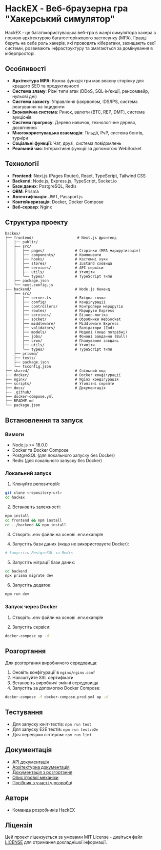 # HackEX - Веб-браузерна гра "Хакерський симулятор"

HackEX - це багатокористувацька веб-гра в жанрі симулятора хакера з повною архітектурою багатосторінкового застосунку (MPA). Гравці беруть на себе роль хакерів, які проводять кібератаки, захищають свої системи, розвивають інфраструктуру та змагаються за домінування в кіберпросторі.

## Особливості

- **Архітектура MPA**: Кожна функція гри має власну сторінку для кращого SEO та продуктивності
- **Система зламу**: Різні типи атак (DDoS, SQL-ін'єкції, ренсомвейр, нульові дні)
- **Система захисту**: Управління фаєрволом, IDS/IPS, система реагування на інциденти
- **Економічна система**: Ринок, валюти (BTC, REP, DMT), система аукціонів
- **Система прогресу**: Дерево навичок, технологічне дерево, досягнення
- **Многокористувацька взаємодія**: Гільдії, PvP, система бонтів, турніри
- **Соціальні функції**: Чат, друзі, система повідомлень
- **Реальний час**: Інтерактивні функції за допомогою WebSocket

## Технології

- **Frontend**: Next.js (Pages Router), React, TypeScript, Tailwind CSS
- **Backend**: Node.js, Express.js, TypeScript, Socket.io
- **Бази даних**: PostgreSQL, Redis
- **ORM**: Prisma
- **Автентифікація**: JWT, Passport.js
- **Контейнеризація**: Docker, Docker Compose
- **Веб-сервер**: Nginx

## Структура проекту

```
hackex/
├── frontend/                    # Next.js фронтенд
│   ├── public/
│   ├── src/
│   │   ├── pages/              # Сторінки (MPA маршрутизація)
│   │   ├── components/         # Компоненти
│   │   ├── hooks/              # Кастомні хуки
│   │   ├── stores/             # Zustand сховища
│   │   ├── services/           # API сервіси
│   │   ├── utils/              # Утиліти
│   │   └── types/              # TypeScript типи
│   ├── package.json
│   └── next.config.js
├── backend/                    # Node.js бекенд
│   ├── src/
│   │   ├── server.ts           # Вхідна точка
│   │   ├── config/             # Конфігурації
│   │   ├── controllers/        # Контролери маршрутів
│   │   ├── routes/             # Маршрути Express
│   │   ├── services/           # Бізнес-логіка
│   │   ├── socket/             # Обробники WebSocket
│   │   ├── middleware/         # Middleware Express
│   │   ├── validators/         # Валідатори (Zod)
│   │   ├── models/             # Моделі (якщо потрібні)
│   │   ├── jobs/               # Фонові завдання (Bull)
│   │   ├── cron/               # Планування завдань
│   │   ├── utils/              # Утиліти
│   │   └── types/              # TypeScript типи
│   ├── prisma/
│   ├── tests/
│   ├── package.json
│   └── tsconfig.json
├── shared/                     # Спільний код
├── docker/                     # Docker конфігурації
├── nginx/                      # Nginx конфігурація
├── scripts/                    # Утилітні скрипти
├── docs/                       # Документація
├── .github/
├── docker-compose.yml
├── README.md
└── package.json
```

## Встановлення та запуск

### Вимоги

- Node.js >= 18.0.0
- Docker та Docker Compose
- PostgreSQL (для локального запуску без Docker)
- Redis (для локального запуску без Docker)

### Локальний запуск

1. Клонуйте репозиторій:
```bash
git clone <repository-url>
cd hackex
```

2. Встановіть залежності:
```bash
npm install
cd frontend && npm install
cd ../backend && npm install
```

3. Створіть .env файли на основі .env.example

4. Запустіть бази даних (якщо не використовуєте Docker):
```bash
# Запустіть PostgreSQL та Redis
```

5. Запустіть міграції бази даних:
```bash
cd backend
npx prisma migrate dev
```

6. Запустіть додаток:
```bash
npm run dev
```

### Запуск через Docker

1. Створіть .env файли на основі .env.example

2. Запустіть сервіси:
```bash
docker-compose up -d
```

## Розгортання

Для розгортання виробничого середовища:

1. Оновіть конфігурації в `nginx/nginx.conf`
2. Налаштуйте SSL сертифікати
3. Встановіть виробничі змінні середовища
4. Запустіть за допомогою Docker Compose:
```bash
docker-compose -f docker-compose.prod.yml up -d
```

## Тестування

- Для запуску юніт-тестів: `npm run test`
- Для запуску E2E тестів: `npm run test:e2e`
- Для перевірки лінтером: `npm run lint`

## Документація

- [API документація](./docs/API.md)
- [Архітектурна документація](./docs/ARCHITECTURE.md)
- [Документація з розгортання](./docs/DEPLOYMENT.md)
- [Опис ігрової механіки](./docs/GAME_MECHANICS.md)
- [Посібник з участі у розробці](./docs/CONTRIBUTING.md)

## Автори

- Команда розробників HackEX

## Ліцензія

Цей проект ліцензується за умовами MIT License - дивіться файл [LICENSE](./LICENSE) для отримання докладнішої інформації.